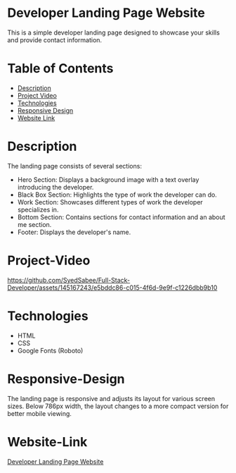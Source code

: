 # Developer Landing Page Website
This is a simple developer landing page designed to showcase your skills and provide contact information.

# Table of Contents

  - [Description](#Description)
  - [Project Video](#Project-Video)
  - [Technologies](#Technologies)
  - [Responsive Design](#Responsive-Design)
  - [Website Link](#Website-Link)

# Description
The landing page consists of several sections:
  - Hero Section: Displays a background image with a text overlay introducing the developer.
  - Black Box Section: Highlights the type of work the developer can do.
  - Work Section: Showcases different types of work the developer specializes in.
  - Bottom Section: Contains sections for contact information and an about me section.
  - Footer: Displays the developer's name.

# Project-Video

https://github.com/SyedSabee/Full-Stack-Developer/assets/145167243/e5bddc86-c015-4f6d-9e9f-c1226dbb9b10

# Technologies
  - HTML
  - CSS
  - Google Fonts (Roboto)

# Responsive-Design
The landing page is responsive and adjusts its layout for various screen sizes. Below 786px width, the layout changes to a more compact version for better mobile viewing.

# Website-Link
[Developer Landing Page Website](https://syedsabee.github.io/Full-Stack-Developer/)
